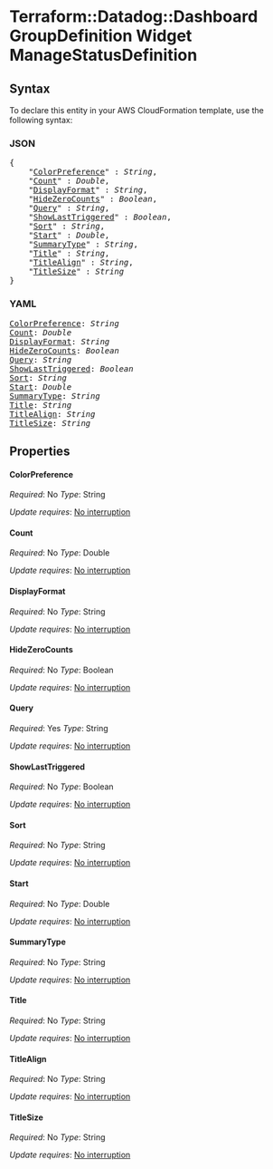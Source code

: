 # Terraform::Datadog::Dashboard GroupDefinition Widget ManageStatusDefinition

## Syntax

To declare this entity in your AWS CloudFormation template, use the following syntax:

### JSON

<pre>
{
    "<a href="#colorpreference" title="ColorPreference">ColorPreference</a>" : <i>String</i>,
    "<a href="#count" title="Count">Count</a>" : <i>Double</i>,
    "<a href="#displayformat" title="DisplayFormat">DisplayFormat</a>" : <i>String</i>,
    "<a href="#hidezerocounts" title="HideZeroCounts">HideZeroCounts</a>" : <i>Boolean</i>,
    "<a href="#query" title="Query">Query</a>" : <i>String</i>,
    "<a href="#showlasttriggered" title="ShowLastTriggered">ShowLastTriggered</a>" : <i>Boolean</i>,
    "<a href="#sort" title="Sort">Sort</a>" : <i>String</i>,
    "<a href="#start" title="Start">Start</a>" : <i>Double</i>,
    "<a href="#summarytype" title="SummaryType">SummaryType</a>" : <i>String</i>,
    "<a href="#title" title="Title">Title</a>" : <i>String</i>,
    "<a href="#titlealign" title="TitleAlign">TitleAlign</a>" : <i>String</i>,
    "<a href="#titlesize" title="TitleSize">TitleSize</a>" : <i>String</i>
}
</pre>

### YAML

<pre>
<a href="#colorpreference" title="ColorPreference">ColorPreference</a>: <i>String</i>
<a href="#count" title="Count">Count</a>: <i>Double</i>
<a href="#displayformat" title="DisplayFormat">DisplayFormat</a>: <i>String</i>
<a href="#hidezerocounts" title="HideZeroCounts">HideZeroCounts</a>: <i>Boolean</i>
<a href="#query" title="Query">Query</a>: <i>String</i>
<a href="#showlasttriggered" title="ShowLastTriggered">ShowLastTriggered</a>: <i>Boolean</i>
<a href="#sort" title="Sort">Sort</a>: <i>String</i>
<a href="#start" title="Start">Start</a>: <i>Double</i>
<a href="#summarytype" title="SummaryType">SummaryType</a>: <i>String</i>
<a href="#title" title="Title">Title</a>: <i>String</i>
<a href="#titlealign" title="TitleAlign">TitleAlign</a>: <i>String</i>
<a href="#titlesize" title="TitleSize">TitleSize</a>: <i>String</i>
</pre>

## Properties

#### ColorPreference

_Required_: No
_Type_: String

_Update requires_: [No interruption](https://docs.aws.amazon.com/AWSCloudFormation/latest/UserGuide/using-cfn-updating-stacks-update-behaviors.html#update-no-interrupt)

#### Count

_Required_: No
_Type_: Double

_Update requires_: [No interruption](https://docs.aws.amazon.com/AWSCloudFormation/latest/UserGuide/using-cfn-updating-stacks-update-behaviors.html#update-no-interrupt)

#### DisplayFormat

_Required_: No
_Type_: String

_Update requires_: [No interruption](https://docs.aws.amazon.com/AWSCloudFormation/latest/UserGuide/using-cfn-updating-stacks-update-behaviors.html#update-no-interrupt)

#### HideZeroCounts

_Required_: No
_Type_: Boolean

_Update requires_: [No interruption](https://docs.aws.amazon.com/AWSCloudFormation/latest/UserGuide/using-cfn-updating-stacks-update-behaviors.html#update-no-interrupt)

#### Query

_Required_: Yes
_Type_: String

_Update requires_: [No interruption](https://docs.aws.amazon.com/AWSCloudFormation/latest/UserGuide/using-cfn-updating-stacks-update-behaviors.html#update-no-interrupt)

#### ShowLastTriggered

_Required_: No
_Type_: Boolean

_Update requires_: [No interruption](https://docs.aws.amazon.com/AWSCloudFormation/latest/UserGuide/using-cfn-updating-stacks-update-behaviors.html#update-no-interrupt)

#### Sort

_Required_: No
_Type_: String

_Update requires_: [No interruption](https://docs.aws.amazon.com/AWSCloudFormation/latest/UserGuide/using-cfn-updating-stacks-update-behaviors.html#update-no-interrupt)

#### Start

_Required_: No
_Type_: Double

_Update requires_: [No interruption](https://docs.aws.amazon.com/AWSCloudFormation/latest/UserGuide/using-cfn-updating-stacks-update-behaviors.html#update-no-interrupt)

#### SummaryType

_Required_: No
_Type_: String

_Update requires_: [No interruption](https://docs.aws.amazon.com/AWSCloudFormation/latest/UserGuide/using-cfn-updating-stacks-update-behaviors.html#update-no-interrupt)

#### Title

_Required_: No
_Type_: String

_Update requires_: [No interruption](https://docs.aws.amazon.com/AWSCloudFormation/latest/UserGuide/using-cfn-updating-stacks-update-behaviors.html#update-no-interrupt)

#### TitleAlign

_Required_: No
_Type_: String

_Update requires_: [No interruption](https://docs.aws.amazon.com/AWSCloudFormation/latest/UserGuide/using-cfn-updating-stacks-update-behaviors.html#update-no-interrupt)

#### TitleSize

_Required_: No
_Type_: String

_Update requires_: [No interruption](https://docs.aws.amazon.com/AWSCloudFormation/latest/UserGuide/using-cfn-updating-stacks-update-behaviors.html#update-no-interrupt)

